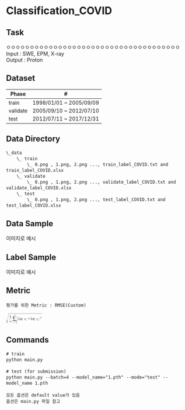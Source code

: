 # Classification_COVID

## Task
ㅇㅇㅇㅇㅇㅇㅇㅇㅇㅇㅇㅇㅇㅇㅇㅇㅇㅇㅇㅇㅇㅇㅇㅇㅇㅇㅇㅇㅇㅇㅇㅇㅇㅇㅇㅇㅇ \
Input : SWE, EPM, X-ray \
Output : Proton

## Dataset
| Phase | # |
| - | - |
| train | 1998/01/01 ~ 2005/09/09 |
| validate | 2005/09/10 ~ 2012/07/10 |
| test | 2012/07/11 ~ 2017/12/31 |


## Data Directory
```
\_data
    \_ train
        \_ 0.png , 1.png, 2.png ..., train_label_COVID.txt and train_label_COVID.xlsx
    \_ validate
        \_ 0.png , 1.png, 2.png ..., validate_label_COVID.txt and validate_label_COVID.xlsx
    \_ test
        \_ 0.png , 1.png, 2.png ..., test_label_COVID.txt and test_label_COVID.xlsx        

```

## Data Sample

이미지로 예시

## Label Sample


이미지로 예시


## Metric
```
평가를 위한 Metric : RMSE(Custom)
```
<img width=100 src="RMSE(CUSTOM).PNG"/>　



## Commands
```
# train
python main.py 

# test (for submission)
python main.py --batch=4 --model_name="1.pth" --mode="test" --model_name 1.pth

모든 옵션은 default value가 있음
옵션은 main.py 파일 참고
```
